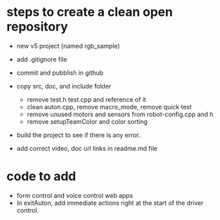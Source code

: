 # steps to create a clean open repository
- new v5 project (named rgb_sample)
- add .gitignore file
- commit and pubblish in github
- copy src, doc, and include folder
    - remove test.h test.cpp and reference of it
    - clean auton.cpp, remove macro_mode, remove quick test
    - remove unused motors and sensors from robot-config.cpp and h
    - remove setupTeamColor and color sorting

- build the project to see if there is any error.
- add correct video, doc url links in readme.md file


# code to add 
- form control and voice control web apps
- In exitAuton, add immediate actions right at the start of the driver control.

